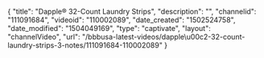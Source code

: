 {
    "title": "Dapple&reg; 32-Count Laundry Strips",
    "description": "",
    "channelid": "111091684",
    "videoid": "110002089",
    "date_created": "1502524758",
    "date_modified": "1504049169",
    "type": "captivate",
    "layout": "channelVideo",
    "url": "\/bbbusa-latest-videos\/dapple\u00c2-32-count-laundry-strips-3-notes\/111091684-110002089"
}
